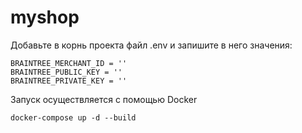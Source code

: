 # myshop

Добавьте в корнь проекта файл .env и запишите в него значения:
```
BRAINTREE_MERCHANT_ID = ''
BRAINTREE_PUBLIC_KEY = ''
BRAINTREE_PRIVATE_KEY = ''
```

Запуск осуществляется с помощью Docker

```docker
docker-compose up -d --build
```
